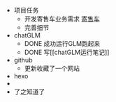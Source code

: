 - 项目任务
	- 开发寄售车业务需求 [寄售车](https://www.notion.so/1-0-6882f121c88c4b0daa6d8305682cd1d4)
	- 完善细节
- chatGLM
	- DONE 成功运行GLM跑起来
	- DONE 写[[chatGLM运行笔记]]
- github
	- 更新收藏了一个网站
- hexo
-
- 了之知道了